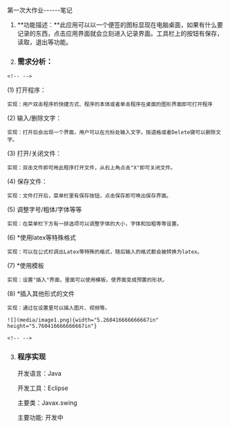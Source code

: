 第一次大作业------笔记

1.  **功能描述：**此应用可以以一个便签的图标显现在电脑桌面，如果有什么要记录的东西，点击应用界面就会立刻进入记录界面。工具栏上的按钮有保存，读取，退出等功能。

2.  ### 需求分析：

```{=html}
<!-- -->
```
(1) 打开程序：

    实现：用户双击程序的快捷方式、程序的本体或者单击程序在桌面的图形界面即可打开程序

(2) 输入/删除文字：

    实现：打开后会出现一个界面，用户可以在光标处输入文字。按退格或者Delete键可以删除文字。

(3) 打开/关闭文件：

    实现：双击文件即可用此程序打开文件，从右上角点击"X"即可关闭文件。

(4) 保存文件：

    实现：文件打开后，菜单栏里有保存按钮，点击保存即可唤出保存界面。

(5) 调整字号/粗体/字体等等

    实现：在菜单栏下方有一排选项可以调整字体的大小，字体和加粗等等设置。

(6) \*使用latex等特殊格式

    实现：可以在公式栏调出Latex等特殊的格式，随后输入的格式都会被转换为latex。

(7) \*使用模板

    实现：设置"插入"界面，里面可以使用模板，使界面变成预置的形状。

(8) \*插入其他形式的文件

    实现：通过在设置里可以插入图片、视频等。

    ![](media/image1.png){width="5.260416666666667in"
    height="5.760416666666667in"}

```{=html}
<!-- -->
```
3.  ### 程序实现

    开发语言：Java

    开发工具：Eclipse

    主要类：Javax.swing

    主要功能: 开发中
